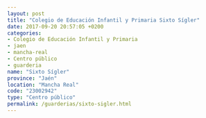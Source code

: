 ```yaml
---
layout: post
title: "Colegio de Educación Infantil y Primaria Sixto Sígler"
date: 2017-09-20 20:57:05 +0200
categories:
- Colegio de Educación Infantil y Primaria
- jaen
- mancha-real
- Centro público
- guarderia
name: "Sixto Sígler"
province: "Jaén"
location: "Mancha Real"
code: "23002942"
type: "Centro público"
permalink: /guarderias/sixto-sigler.html
---
```

